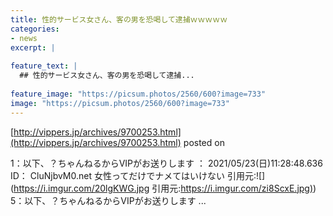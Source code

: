 ```yaml
---
title: 性的サービス女さん、客の男を恐喝して逮捕ｗｗｗｗｗ
categories:
- news
excerpt: |
  
feature_text: |
  ## 性的サービス女さん、客の男を恐喝して逮捕...
  
feature_image: "https://picsum.photos/2560/600?image=733"
image: "https://picsum.photos/2560/600?image=733"
---
```


[http://vippers.jp/archives/9700253.html](http://vippers.jp/archives/9700253.html)
posted on 

<!--more-->

1：以下、？ちゃんねるからVIPがお送りします ： 2021/05/23(日)11:28:48.636 ID： CluNjbvM0.net 女性ってだけでナメてはいけない 引用元:![](https://i.imgur.com/20lgKWG.jpg 引用元:[https://i.imgur.com/zi8ScxE.jpg)](https://i.imgur.com/zi8ScxE.jpg)) 5：以下、？ちゃんねるからVIPがお送りします ...
